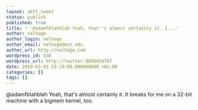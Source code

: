 ```yaml
---
layout: aktt_tweet
status: publish
published: true
title: ! '@adamfblahblah Yeah, that''s almost certainly it. I...'
author: nelhage
author_login: nelhage
author_email: nelhage@mit.edu
author_url: http://nelhage.com
wordpress_id: 530
wordpress_url: http://twitter-9856834797
date: 2010-03-01 23:19:05.000000000 +01:00
categories: []
tags: []
---
```

@adamfblahblah Yeah, that's almost certainly it. It breaks for me on a 32-bit
machine with a bigmem kernel, too.

